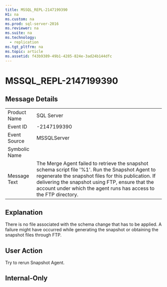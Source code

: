 ```yaml
---
title: MSSQL_REPL-2147199390
H1: na
ms.custom: na
ms.prod: sql-server-2016
ms.reviewer: na
ms.suite: na
ms.technology: 
  - replication
ms.tgt_pltfrm: na
ms.topic: article
ms.assetid: f43b9389-49b1-4285-824e-3ad24b144dfc
---
```

# MSSQL_REPL-2147199390
    
## Message Details  
  
|||  
|-|-|  
|Product Name|SQL Server|  
|Event ID|\-2147199390|  
|Event Source|MSSQLServer|  
|Symbolic Name||  
|Message Text|The Merge Agent failed to retrieve the snapshot schema script file '%1'. Run the Snapshot Agent to regenerate the snapshot files for this publication. If delivering the snapshot using FTP, ensure that the account under which the agent runs has access to the FTP directory.|  
  
## Explanation  
 There is no file associated with the schema change that has to be applied. A failure might have occurred while generating the snapshot or obtaining the snapshot files through FTP.  
  
## User Action  
 Try to rerun Snapshot Agent.  
  
## Internal\-Only  
  